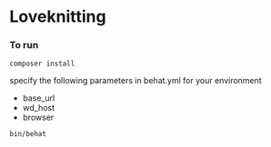 # Loveknitting

### To run

```
composer install

```

specify the following parameters in behat.yml for your environment
- base_url
- wd_host
- browser

```
bin/behat
```